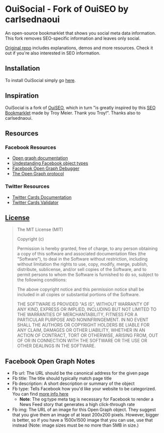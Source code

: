 # OuiSocial - Fork of OuiSEO by carlsednaoui

An open-source bookmarklet that shows you social meta data information. This fork removes SEO-specific information and leaves only social.

[Original repo](https://github.com/carlsednaoui/seo-bookmarklet) includes explanations, demos and more resources. Check it out if you're also interested in SEO information.

## Installation

To install OuiSocial simply go [here](http://carlsednaoui.github.io/seo-bookmarklet/install.html).

## Inspiration

OuiSocial is a fork of [OuiSEO](https://github.com/carlsednaoui/seo-bookmarklet), which in turn "is greatly inspired by this [SEO Bookmarklet](http://twkm.ca/seo-bookmarklet/) made by Troy Meier. Thank you Troy!". Thanks also to carlsednaoui.

## Resources

### Facebook Resources
- [Open graph documentation](https://developers.facebook.com/docs/opengraph/)
- [Undestanding Facebook object types](https://developers.facebook.com/docs/opengraph/creating-object-types/)
- [Facebook Open Graph Debugger](https://developers.facebook.com/tools/debug)
- [The Open Graph protocol](http://ogp.me/)

### Twitter Resources
- [Twitter Cards Documentation](https://dev.twitter.com/docs/cards)
- [Twitter Cards Validator](https://dev.twitter.com/docs/cards/validation/validator)

## [License](http://opensource.org/licenses/MIT)

>The MIT License (MIT)
>
>Copyright (c) <year> <copyright holders>
>
>Permission is hereby granted, free of charge, to any person obtaining a copy
>of this software and associated documentation files (the "Software"), to deal
>in the Software without restriction, including without limitation the rights
>to use, copy, modify, merge, publish, distribute, sublicense, and/or sell
>copies of the Software, and to permit persons to whom the Software is
>furnished to do so, subject to the following conditions:
>
>The above copyright notice and this permission notice shall be included in
>all copies or substantial portions of the Software.
>
>THE SOFTWARE IS PROVIDED "AS IS", WITHOUT WARRANTY OF ANY KIND, EXPRESS OR
>IMPLIED, INCLUDING BUT NOT LIMITED TO THE WARRANTIES OF MERCHANTABILITY,
>FITNESS FOR A PARTICULAR PURPOSE AND NONINFRINGEMENT. IN NO EVENT SHALL THE
>AUTHORS OR COPYRIGHT HOLDERS BE LIABLE FOR ANY CLAIM, DAMAGES OR OTHER
>LIABILITY, WHETHER IN AN ACTION OF CONTRACT, TORT OR OTHERWISE, ARISING FROM,
>OUT OF OR IN CONNECTION WITH THE SOFTWARE OR THE USE OR OTHER DEALINGS IN
>THE SOFTWARE.

## Facebook Open Graph Notes
- Fb url: The URL should be the canonical address for the given page
- Fb title: The title should typically match page title
- Fb description: A short description or summary of the object
- Fb type: Tells Facebook how you'd like your website to be categorized. You can find [more info here](https://developers.facebook.com/docs/reference/opengraph/object-type/)
    - __Note__: The og:type meta tag is necessary for Facebook to render a News Feed story that generates a high click-through rate
- Fb img: The URL of an image for this Open Graph object. They suggest that you give them an image of at least 200x200 pixels. However, bigger is better, so if you have a 1500x1500 image that you can use, use that instead (Note: image sizes must be no more than 5MB in size.)
